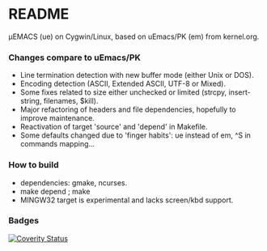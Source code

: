 # README #

µEMACS (ue) on Cygwin/Linux, based on uEmacs/PK (em) from kernel.org.

### Changes compare to uEmacs/PK ###
* Line termination detection with new buffer mode (either Unix or DOS).
* Encoding detection (ASCII, Extended ASCII, UTF-8 or Mixed).
* Some fixes related to size either unchecked or limited (strcpy, insert-string, filenames, $kill).
* Major refactoring of headers and file dependencies, hopefully to improve maintenance.
* Reactivation of target 'source' and 'depend' in Makefile.
* Some defaults changed due to 'finger habits': ue instead of em, ^S in commands mapping...

### How to build ###
* dependencies: gmake, ncurses.
* make depend ; make
* MINGW32 target is experimental and lacks screen/kbd support.

### Badges ###
[![Coverity Status](https://scan.coverity.com/projects/4449/badge.svg)](https://scan.coverity.com/projects/4449)
